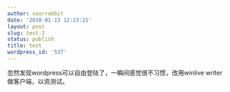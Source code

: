 ```yaml
---
author: sourrabbit
date: '2010-01-13 12:13:21'
layout: post
slug: test-2
status: publish
title: test
wordpress_id: '537'
---
```


忽然发现wordpress可以自由登陆了，一瞬间感觉很不习惯，改用winlive writer做客户端，以资测试。

